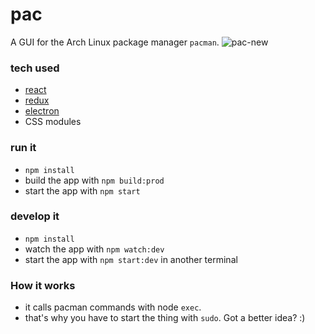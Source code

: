 # pac
A GUI for the Arch Linux package manager `pacman`.
![pac-new](https://cloud.githubusercontent.com/assets/3755413/12867963/b8587984-ccfb-11e5-8fe6-ce0b16f390c4.png)

### tech used
- [react](https://facebook.github.io/react)
- [redux](https://github.com/gaearon/redux)
- [electron](http://electron.atom.io/)
- CSS modules

### run it
- `npm install`
- build the app with `npm build:prod`
- start the app with `npm start`

### develop it
- `npm install`
- watch the app with `npm watch:dev`
- start the app with `npm start:dev` in another terminal

### How it works
- it calls pacman commands with node `exec`.
- that's why you have to start the thing with `sudo`. Got a better idea? :)

